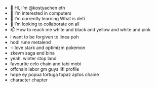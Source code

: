 - 👋 Hi, I’m @kostyachen eth
- 👀 I’m interested in computers
- 🌱 I’m currently learning What is defi
- 💞️ I’m looking to collaborate on all
- 📫 How to reach me white and black and yellow and white and pink
- i want to be forgiven to linea poh
- hodl rune metalend
- -i love stark and optimizm pokemon
- zkevm saga end bina
- yeah. winter stop land
- favourite celo chain and tabi mobi
- offchain labor gm guys lifi profile
- hope ey popua tortuga topaz aptos chaine
- character chapter
